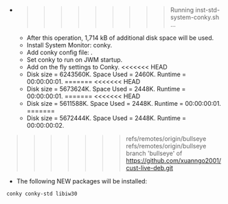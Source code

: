 * >>>>>>>>> Running inst-std-system-conky.sh ...
  * After this operation, 1,714 kB of additional disk space will be used.
  * Install System Monitor: conky.
  * Add conky config file: .
  * Set conky to run on JWM startup.
  * Add on the fly settings to Conky.
<<<<<<< HEAD
  * Disk size = 6243560K. Space Used = 2460K. Runtime = 00:00:00:01.
=======
<<<<<<< HEAD
  * Disk size = 5673624K. Space Used = 2448K. Runtime = 00:00:00:01.
=======
<<<<<<< HEAD
  * Disk size = 5611588K. Space Used = 2448K. Runtime = 00:00:00:01.
=======
  * Disk size = 5672444K. Space Used = 2448K. Runtime = 00:00:00:02.
>>>>>>> refs/remotes/origin/bullseye
>>>>>>> refs/remotes/origin/bullseye
>>>>>>> branch 'bullseye' of https://github.com/xuanngo2001/cust-live-deb.git
  * The following NEW packages will be installed:
  ```bash
conky conky-std libiw30
  ```
